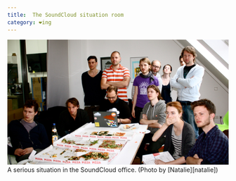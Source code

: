 ```yaml
---
title:  The SoundCloud situation room
category: ❤ing
---
```

<div class="image">
  <img src='/img/soundcloud-situation-room.png' alt='The SoundCloud situation room' />
</div>
A serious situation in the SoundCloud office. (Photo by [Natalie][natalie])

[natalie]: http://culturecowboy.tumblr.com/
